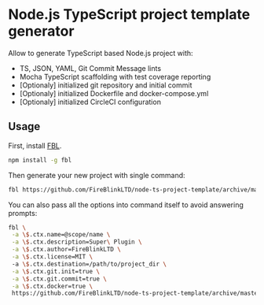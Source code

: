 # Node.js TypeScript project template generator

Allow to generate TypeScript based Node.js project with:
- TS, JSON, YAML, Git Commit Message lints
- Mocha TypeScript scaffolding with test coverage reporting
- \[Optionaly\] initialized git repository and initial commit
- \[Optionaly\] initialized Dockerfile and docker-compose.yml
- \[Optionaly\] initialized CircleCI configuration

## Usage

First, install [FBL](https://www.npmjs.com/package/fbl).

```bash
npm install -g fbl
```

Then generate your new project with single command:

```bash
fbl https://github.com/FireBlinkLTD/node-ts-project-template/archive/master.tar.gz
```

You can also pass all the options into command itself to avoid answering prompts:

```bash
fbl \
 -a \$.ctx.name=@scope/name \
 -a \$.ctx.description=Super\ Plugin \
 -a \$.ctx.author=FireBlinkLTD \
 -a \$.ctx.license=MIT \ 
 -a \$.ctx.destination=/path/to/project_dir \
 -a \$.ctx.git.init=true \
 -a \$.ctx.git.commit=true \
 -a \$.ctx.docker=true \
 https://github.com/FireBlinkLTD/node-ts-project-template/archive/master.tar.gz
```

